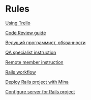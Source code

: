 Rules
=====

[Using Trello](trello.md)

[Code Review guide](code_review_guide.md)

[Ведущий программист, обязанности](lead_programmer.md)

[QA specialist instruction](qa_specialist.md)

[Remote member instruction](remote_member.md)

[Rails workflow](rails_workflow.md)

[Deploy Rails project with Mina](rails_deploy.md)

[Configure server for Rails project](rails_server_config.md)
